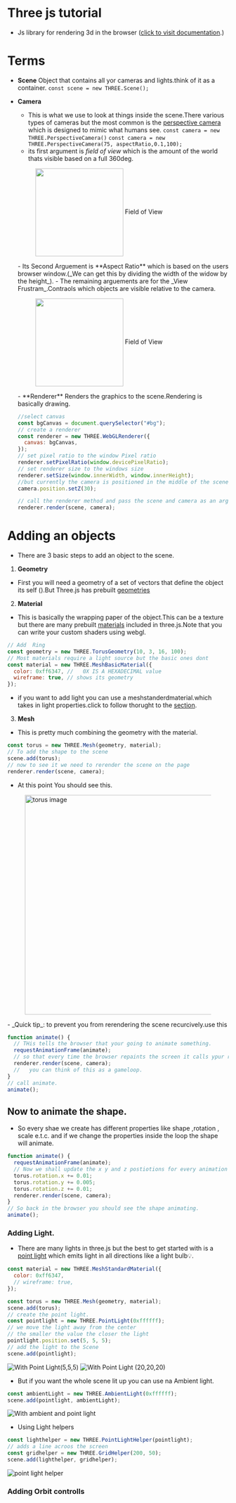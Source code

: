 # Three js tutorial

- Js library for rendering 3d in the browser ([click to visit documentation](https://threejs.org/docs/index.html#manual/en/introduction/Creating-a-scene).)

# Terms

- **Scene**
  Object that contains all yor cameras and lights.think of it as a container.
  `const scene = new THREE.Scene();`
- **Camera**

  - This is what we use to look at things inside the scene.There various types of cameras but the most common is the [perspective camera](https://threejs.org/docs/index.html#api/en/cameras/PerspectiveCamera) which is designed to mimic what humans see.
    `const camera = new THREE.PerspectiveCamera()`
    `const camera = new THREE.PerspectiveCamera(75, aspectRatio,0.1,100);`
  - its first argument is _field of view_ which is the amount of the world thats visible based on a full 360deg.
  <figure>
  <img src="./src/assets/images/docs/fieldofview.png" align="center" width="200" />
  <caption>Field of View</caption>
  </figure>
  - Its Second Arguement is **Aspect Ratio** which is based on the users browser window.(_We can get this by dividing the width of the widow by the height_).
  - The remaining arguements are for the _View Frustram_.Contraols which objects are visible relative to the camera.
  <figure>
  <img src="./src/assets/images/docs/viewFrustrum.png" align="center" width="200"/>
  <caption>Field of View</caption>
  </figure>
  - **Renderer**
    Renders the graphics to the scene.Rendering is basically drawing.

  ```js
  //select canvas
  const bgCanvas = document.querySelector("#bg");
  // create a renderer
  const renderer = new THREE.WebGLRenderer({
    canvas: bgCanvas,
  });
  // set pixel ratio to the window Pixel ratio
  renderer.setPixelRatio(window.devicePixelRatio);
  // set renderer size to the windows size
  renderer.setSize(window.innerWidth, window.innerHeight);
  //but currently the camera is positioned in the middle of the scene so we move it on the z axis --->this will give us a better perspective when we start adding shapes
  camera.position.setZ(30);

  // call the renderer method and pass the scene and camera as an arguement. This is like telling it to draw on the scene.
  renderer.render(scene, camera);
  ```

# Adding an objects

- There are 3 basic steps to add an object to the scene.

1. **Geometry**

- First you will need a geometry of a set of vectors that define the object its self ().But Three.js has prebuilt [geometries](https://threejs.org/docs/index.html#api/en/geometries/BoxGeometry)

2. **Material**

- This is basically the wrapping paper of the object.This can be a texture but there are many prebuilt [materials](https://threejs.org/docs/index.html#api/en/materials/Material) included in three.js.Note that you can write your custom shaders using webgl.

```js
// Add  Ring
const geometry = new THREE.TorusGeometry(10, 3, 16, 100);
// Most materials require a light source but the basic ones dont
const material = new THREE.MeshBasicMaterial({
  color: 0xff6347, //   0X IS A HEXADECIMAL value
  wireframe: true, // shows its geometry
});
```

- if you want to add light you can use a meshstanderdmaterial.which takes in light properties.click to follow thorught to the [section](#adding-light).

3. **Mesh**

- This is pretty much combining the geometry with the material.

```js
const torus = new THREE.Mesh(geometry, material);
// To add the shape to the scene
scene.add(torus);
// now to see it we need to rerender the scene on the page
renderer.render(scene, camera);
```

- At this point You should see this.
<figure>
  <img src="./src/assets/images/docs/torus.png" align="center" width="500" alt="torus image"/>
</figure>
- _Quick tip_: to prevent you from rerendering the scene recurcively.use this

```js
function animate() {
  // THis tells the browser that your going to animate something.
  requestAnimationFrame(animate);
  // so that every time the browser repaints the screen it calls ypur render method
  renderer.render(scene, camera);
  //   you can think of this as a gameloop.
}
// call animate.
animate();
```

## Now to animate the shape.

- So every shae we create has different properties like shape ,rotation , scale e.t.c. and if we change the properties inside the loop the shape will animate.

```js
function animate() {
  requestAnimationFrame(animate);
  // Now we shall update the x y and z postiotions for every animation frame.
  torus.rotation.x += 0.01;
  torus.rotation.y += 0.005;
  torus.rotation.z += 0.01;
  renderer.render(scene, camera);
}
// So back in the browser you should see the shape animating.
animate();
```

### Adding Light.

- There are many lights in three.js but the best to get started with is a [point light](https://threejs.org/docs/index.html#examples/en/lights/LightProbeGenerator) which emits light in all directions like a light bulb💡.

```js
const material = new THREE.MeshStandardMaterial({
  color: 0xff6347,
  // wireframe: true,
});

const torus = new THREE.Mesh(geometry, material);
scene.add(torus);
// create the point light.
const pointlight = new THREE.PointLight(0xffffff);
// we move the light away from the center
// the smaller the value the closer the light
pointlight.position.set(5, 5, 5);
// add the light to the Scene
scene.add(pointlight);
```

![With Point Light(5,5,5)](./src/assets/images/docs/withpoint.png)
![With Point Light (20,20,20)](./src/assets/images/docs/withpoint20.png)

- But if you want the whole scene lit up you can use na Ambient light.

```js
const ambientLight = new THREE.AmbientLight(0xffffff);
scene.add(pointlight, ambientLight);
```

![With ambient and point light](./src/assets/images/docs/with-abient.png)

- Using Light helpers

```js
const lighthelper = new THREE.PointLightHelper(pointlight);
// adds a line acroos the screen
const gridhelper = new THREE.GridHelper(200, 50);
scene.add(lighthelper, gridhelper);
```

![point light helper](./src/assets/images/docs/with%20light%20helper.png)

### Adding Orbit controlls
